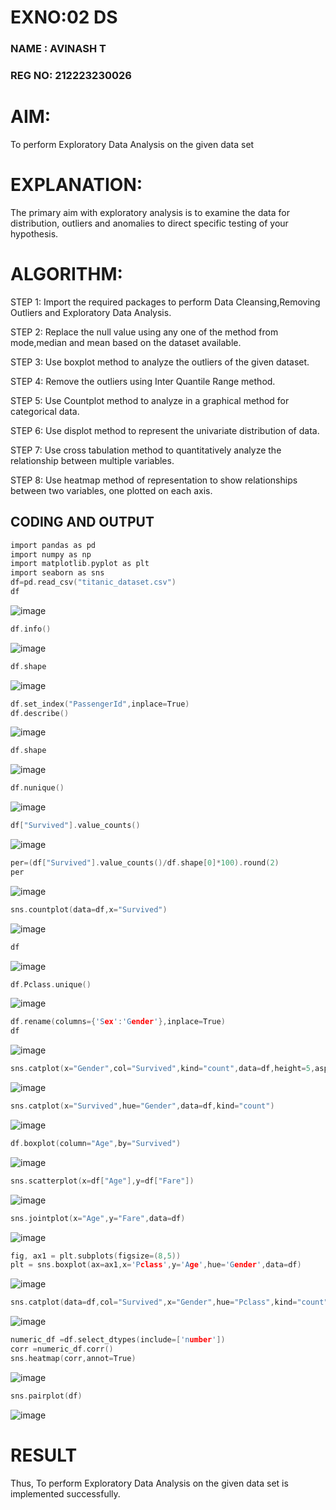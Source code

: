 # EXNO:02 DS
### NAME : AVINASH T
### REG NO: 212223230026
# AIM:
To perform Exploratory Data Analysis on the given data set
      
# EXPLANATION:
  The primary aim with exploratory analysis is to examine the data for distribution, outliers and anomalies to direct specific testing of your hypothesis.
  
# ALGORITHM:
STEP 1: Import the required packages to perform Data Cleansing,Removing Outliers and Exploratory Data Analysis.

STEP 2: Replace the null value using any one of the method from mode,median and mean based on the dataset available.

STEP 3: Use boxplot method to analyze the outliers of the given dataset.

STEP 4: Remove the outliers using Inter Quantile Range method.

STEP 5: Use Countplot method to analyze in a graphical method for categorical data.

STEP 6: Use displot method to represent the univariate distribution of data.

STEP 7: Use cross tabulation method to quantitatively analyze the relationship between multiple variables.

STEP 8: Use heatmap method of representation to show relationships between two variables, one plotted on each axis.

## CODING AND OUTPUT
```c
import pandas as pd
import numpy as np
import matplotlib.pyplot as plt
import seaborn as sns
df=pd.read_csv("titanic_dataset.csv")
df
```
![image](https://github.com/user-attachments/assets/f5d98124-3373-412b-be88-8c4f80b075d8)
```c
df.info()
```
![image](https://github.com/user-attachments/assets/3110bb31-2a23-4f18-b117-597498e41a6d)

```c
df.shape
```

![image](https://github.com/user-attachments/assets/b5da1cb4-242e-480c-a6c3-4b7b5fe8e2b4)

```c
df.set_index("PassengerId",inplace=True)
df.describe()
```
![image](https://github.com/user-attachments/assets/46ae3007-fdb6-44d6-8357-02a25f709496)

```c
df.shape
```
![image](https://github.com/user-attachments/assets/db96bfe1-dec2-4d79-92e2-49caab17bccd)

```c
df.nunique()
```
![image](https://github.com/user-attachments/assets/0e1f5d1e-7f24-4883-93cf-1459927bb324)

```c
df["Survived"].value_counts()
```
![image](https://github.com/user-attachments/assets/10fe84aa-05b4-4fee-bc01-03b2bb64dce0)
```c
per=(df["Survived"].value_counts()/df.shape[0]*100).round(2)
per
```
![image](https://github.com/user-attachments/assets/3272bc47-498a-4fc4-84e7-18aa98b4a05a)
```c
sns.countplot(data=df,x="Survived")
```
![image](https://github.com/user-attachments/assets/a89fa277-da80-4041-985f-d3748b7bfbae)
```c
df
```
![image](https://github.com/user-attachments/assets/a935377a-1aae-4907-bd91-99cde2237217)

```c
df.Pclass.unique()
```
![image](https://github.com/user-attachments/assets/5ec071e8-4193-4f57-8663-a65386fe6960)
```c
df.rename(columns={'Sex':'Gender'},inplace=True)
df
```
![image](https://github.com/user-attachments/assets/be23b9d9-6a30-4bde-80ac-eb601b398810)
```c
sns.catplot(x="Gender",col="Survived",kind="count",data=df,height=5,aspect=.7)
```
![image](https://github.com/user-attachments/assets/865515dd-2681-4b9f-af44-41bb9c4eeafa)

```c
sns.catplot(x="Survived",hue="Gender",data=df,kind="count")
```
![image](https://github.com/user-attachments/assets/f7164d7a-5a91-40a9-ae14-45a5af5ffa82)

```c
df.boxplot(column="Age",by="Survived")
```
![image](https://github.com/user-attachments/assets/fcb87124-8610-43e0-ba89-a5bf83a1295e)

```c
sns.scatterplot(x=df["Age"],y=df["Fare"])
```
![image](https://github.com/user-attachments/assets/2dbab6dc-536e-42bd-93bd-5c9ac604ac3e)
```c
sns.jointplot(x="Age",y="Fare",data=df)
```
![image](https://github.com/user-attachments/assets/5b039429-4824-415e-b082-9d9873e575bf)
```c
fig, ax1 = plt.subplots(figsize=(8,5))
plt = sns.boxplot(ax=ax1,x='Pclass',y='Age',hue='Gender',data=df)
```
![image](https://github.com/user-attachments/assets/a7bc5cd4-c35d-40b0-bdfe-37b78cc35374)
```c
sns.catplot(data=df,col="Survived",x="Gender",hue="Pclass",kind="count")
```
![image](https://github.com/user-attachments/assets/e53833a6-2138-43d8-876d-10dc3e85ac45)
```c
numeric_df =df.select_dtypes(include=['number'])
corr =numeric_df.corr()
sns.heatmap(corr,annot=True)
```
![image](https://github.com/user-attachments/assets/fd3919f9-76b1-4ea8-af15-ed00a27bd38a)

```c
sns.pairplot(df)
```
![image](https://github.com/user-attachments/assets/00f66888-4423-411e-8657-6ef16fc7a16e)

# RESULT
Thus, To perform Exploratory Data Analysis on the given data set is implemented successfully.
